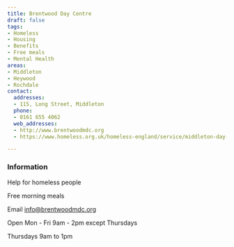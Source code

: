 ```yaml
---
title: Brentwood Day Centre
draft: false
tags:
- Homeless
- Housing
- Benefits
- Free meals
- Mental Health
areas:
- Middleton
- Heywood
- Rochdale
contact:
  addresses:
  - 115, Long Street, Middleton
  phone:
  - 0161 655 4062
  web_addresses:
  - http://www.brentwoodmdc.org
  - https://www.homeless.org.uk/homeless-england/service/middleton-day-centre

---
```


### Information
Help for homeless people

Free morning meals

Email  info@brentwoodmdc.org

Open Mon - Fri 9am - 2pm except Thursdays

Thursdays 9am to 1pm